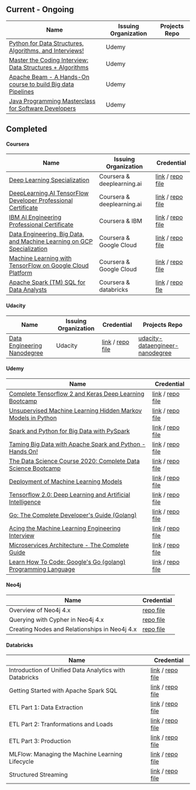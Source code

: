 
## Current - Ongoing

| Name                                            | Issuing Organization       | Projects Repo |
|-------------------------------------------------|----------------------------|----------|
| [Python for Data Structures, Algorithms, and Interviews!](https://www.udemy.com/course/python-for-data-structures-algorithms-and-interviews/) | Udemy | |
| [Master the Coding Interview: Data Structures + Algorithms](https://www.udemy.com/course/master-the-coding-interview-data-structures-algorithms/) | Udemy | |
| [Apache Beam - A Hands-On course to build Big data Pipelines](https://www.udemy.com/course/apache-beam-a-hands-on-course-to-build-big-data-pipelines/) | Udemy | |
| [Java Programming Masterclass for Software Developers](https://www.udemy.com/course/java-the-complete-java-developer-course//) | Udemy | |

## Completed
#### Coursera

| Name                                            | Issuing Organization       | Credential |
|-------------------------------------------------|----------------------------|------------------------------------------------------------------------------------------|
| [Deep Learning Specialization](https://www.coursera.org/specializations/deep-learning) | Coursera & deeplearning.ai | [link](https://www.coursera.org/account/accomplishments/specialization/6EKWGQ9AK7X6) / [repo file](certificates/Coursera_Deep_Learning_Specialization.pdf) |
| [DeepLearning.AI TensorFlow Developer Professional Certificate](https://www.coursera.org/professional-certificates/tensorflow-in-practice) | Coursera & deeplearning.ai | [link](https://www.coursera.org/account/accomplishments/professional-cert/DML29D6PNP6J) / [repo file](certificates/Coursera_DeepLearning_AI_TensorFlow_Developer.pdf) |
| [IBM AI Engineering Professional Certificate](https://www.coursera.org/professional-certificates/ai-engineer) | Coursera & IBM  | [link](https://www.coursera.org/account/accomplishments/professional-cert/DH6856XH9M56) / [repo file](Coursera_IBM_AI_Engineering_Professional_Certificate.pdf) |
| [Data Engineering, Big Data, and Machine Learning on GCP Specialization](https://www.coursera.org/specializations/gcp-data-machine-learning) | Coursera & Google Cloud | [link](https://www.coursera.org/account/accomplishments/specialization/G83TGP59ES7F) / [repo file](certificates/Coursera_Data_Engineering_Big_Data_and_Machine_Learning_on_GCP.pdf) |
| [Machine Learning with TensorFlow on Google Cloud Platform](https://www.coursera.org/specializations/machine-learning-tensorflow-gcp) | Coursera & Google Cloud | [link](https://www.coursera.org/account/accomplishments/specialization/ELKTEEGHQQHJ) / [repo file](certificates/Coursera_Machine_Learning_with_TensorFlow_on_Google_Cloud_Platform.pdf) |
| [Apache Spark (TM) SQL for Data Analysts](https://www.coursera.org/learn/apache-spark-sql-for-data-analysts) | Coursera & databricks | [link](https://www.coursera.org/account/accomplishments/verify/6U9ERC92535A) / [repo fle](certificates/Coursera_Apache_Spark_SQL_for_Data_Analysts.pdf) |

#### Udacity

| Name                                            | Issuing Organization       | Credential | Projects Repo |
|-------------------------------------------------|----------------------------|------------|---------------|
| [Data Engineering Nanodegree](https://www.udacity.com/course/data-engineer-nanodegree--nd027) | Udacity | [link](https://confirm.udacity.com/TSRXCYNL) / [repo file](certificates/Udacity_Data_Engineering_Nanodegree.pdf) | [udacity-dataengineer-nanodegree](https://github.com/makism/udacity-dataengineer-nanodegree) |

#### Udemy

| Name                                                                                                 | Credential |
|------------------------------------------------------------------------------------------------------|----------------------------------------------------------------------------------------------------------|
| [Complete Tensorflow 2 and Keras Deep Learning Bootcamp](https://www.udemy.com/course/complete-tensorflow-2-and-keras-deep-learning-bootcamp/) | [link](https://www.udemy.com/certificate/UC-a1ea8fc9-79e9-45a1-aa84-9a9f49c097cb/]) / [repo file](certificates/Udemy_Complete_Tensorflow_2_and_Keras_Deep_Learning_Bootcamp.pdf) |
| [Unsupervised Machine Learning Hidden Markov Models in Python](https://www.udemy.com/course/unsupervised-machine-learning-hidden-markov-models-in-python/) | [link](https://www.udemy.com/certificate/UC-7b148c4e-689e-433e-836d-f47726e6471f/) / [repo file](certificates/Udemy_Unsupervised_Machine_Learning_Hidden_Markov_Models_in_Python.pdf) |
| [Spark and Python for Big Data with PySpark](https://www.udemy.com/course/spark-and-python-for-big-data-with-pyspark/) | [link](https://www.udemy.com/certificate/UC-205e4ef4-017b-48f5-b44c-7bbcef31729d/) / [repo file](certificates/Udemy_Spark_and_Python_for_Big_Data_with_PySpark.pdf) |
| [Taming Big Data with Apache Spark and Python - Hands On!](https://www.udemy.com/course/taming-big-data-with-apache-spark-hands-on/) | [link](https://www.udemy.com/certificate/UC-079486e0-5418-4601-ae24-ab5227efa734) / [repo file](certificates/Udemy_Taming_Big_Data_with_Apache_Spark_and_Python_Hands_On.pdf) |
| [The Data Science Course 2020: Complete Data Science Bootcamp](https://www.udemy.com/course/the-data-science-course-complete-data-science-bootcamp/) | [link](https://www.udemy.com/certificate/UC-298e63b4-b71c-44b4-883f-57bd54abc46d) / [repo file](certificates/Udemy_The_Data_Science_Course_2020_Complete_Data_Science_Bootcamp.pdf) |
| [Deployment of Machine Learning Models](https://www.udemy.com/course/deployment-of-machine-learning-models/) | [link](https://www.udemy.com/certificate/UC-c3604840-20f0-4eee-876b-6ec9e5072fe1/) / [repo file](certificates/Udemy_Deployment_of_Machine_Learning_Models.pdf) |
| [Tensorflow 2.0: Deep Learning and Artificial Intelligence](https://www.udemy.com/course/deep-learning-tensorflow-2/) | [link](https://www.udemy.com/certificate/UC-cf6fb3c5-ca2d-47d8-8750-7eb35e5e3da7/) / [repo file](certificates/Udemy_Tensorflow_2_0_Deep_Learning_and_Artificial_Intelligence.pdf) |
| [Go: The Complete Developer's Guide (Golang)](https://www.udemy.com/course/go-the-complete-developers-guide/) | [link](https://www.udemy.com/certificate/UC-6c3ff05a-b74b-4407-80cf-835c352cfe4c/) / [repo file](certificates/Udemy_Go_The_Complete_Developer_Guide_Golang.pdf) |
| [Acing the Machine Learning Engineering Interview](https://www.udemy.com/course/acing-the-machine-learning-engineering-interview/) | [link](https://www.udemy.com/certificate/UC-e67f2b68-df19-4c50-8ffb-a600356c6a1b/) / [repo file](certificates/Udemy_Acing_The_Machine_Learning_Engineering_Interview.pdf) |
| [Microservices Architecture - The Complete Guide](https://www.udemy.com/course/microservices-architecture-the-complete-guide/) | [link](https://www.udemy.com/certificate/UC-45767765-dcb5-46a5-b46e-e60ddd45ed94/) / [repo file](certificates/Udemy_Microservices_Architecture_The_Complete_Guide.pdf) |
| [Learn How To Code: Google's Go (golang) Programming Language](https://www.udemy.com/course/learn-how-to-code/) |[link](https://www.udemy.com/certificate/UC-828cb633-9e45-42fd-bc99-9b1a0301d939/) / [repo file](certificates/Udemy_Learn_How_To_Code_Googles_Go_golang_Programming_Language.pdf) |


#### Neo4j

| Name                                          | Credential                                                |
| --------------------------------------------- | --------------------------------------------------------- |
| Overview of Neo4j 4.x                         | [repo file](certificates/neo4j_Overview_of_Neo4j_4_x.pdf) |
| Querying with Cypher in Neo4j 4.x             | [repo file](certificates/neo4j_Overview_of_Neo4j_4_x.pdf) |
| Creating Nodes and Relationships in Neo4j 4.x | [repo file](certificates/neo4j_Creating_Nodes_and_Relationshipts_in_neo4j_4x.pdf) |


#### Databricks

| Name                                                   | Credential                 |
|--------------------------------------------------------|----------------------------|
| Introduction of Unified Data Analytics with Databricks | [link](https://academy.databricks.com/award/completion/5e8540aa-1033-3ec3-b0dc-5ac7d6a2fa44) / [repo file]() |
| Getting Started with Apache Spark SQL                  | [link](https://academy.databricks.com/award/completion/2d7bcb66-858b-38a5-a424-bf5cdc6cdc6d) / [repo file]() |
| ETL Part 1: Data Extraction                            | [link](https://academy.databricks.com/award/completion/d357c2c7-441a-3d0e-b482-a863f4a30e3a) / [repo file]() |
| ETL Part 2: Tranformations and Loads                   | [link](https://academy.databricks.com/award/completion/1e6ce142-bb0f-3668-8def-f990ecc60f1c) / [repo file]() |
| ETL Part 3: Production                                 | [link](https://academy.databricks.com/award/completion/9722f58c-ea7b-34a7-a7b8-a87bbc1ba7f8) / [repo file]() |
| MLFlow: Managing the Machine Learning Lifecycle        | [link](https://academy.databricks.com/award/completion/e34f2b49-8551-3b21-9366-a0fa31833511) / [repo file]() |
| Structured Streaming                                   | [link](https://academy.databricks.com/award/completion/9ef09406-e8c3-34c3-8a72-6db365d6a2ba) / [repo file]() |
